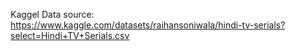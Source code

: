 Kaggel Data source:  https://www.kaggle.com/datasets/raihansoniwala/hindi-tv-serials?select=Hindi+TV+Serials.csv
